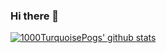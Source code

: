 ### Hi there 👋

<!--
**1000TurquoisePogs/1000TurquoisePogs** is a ✨ _special_ ✨ repository because its `README.md` (this file) appears on your GitHub profile.

Here are some ideas to get you started:

- 🔭 I’m currently working on ...
- 🌱 I’m currently learning ...
- 👯 I’m looking to collaborate on ...
- 🤔 I’m looking for help with ...
- 💬 Ask me about ...
- 📫 How to reach me: ...
- 😄 Pronouns: ...
- ⚡ Fun fact: ...
-->

[![1000TurquoisePogs' github stats](https://github-readme-stats.vercel.app/api?username=1000TurquoisePogs)](https://github.com/anuraghazra/github-readme-stats)
